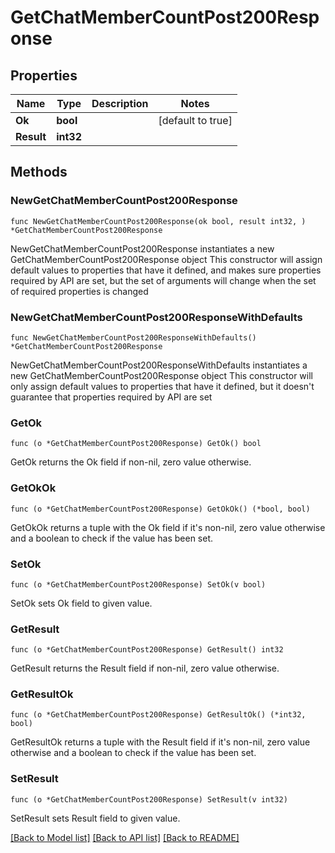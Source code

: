# GetChatMemberCountPost200Response

## Properties

Name | Type | Description | Notes
------------ | ------------- | ------------- | -------------
**Ok** | **bool** |  | [default to true]
**Result** | **int32** |  | 

## Methods

### NewGetChatMemberCountPost200Response

`func NewGetChatMemberCountPost200Response(ok bool, result int32, ) *GetChatMemberCountPost200Response`

NewGetChatMemberCountPost200Response instantiates a new GetChatMemberCountPost200Response object
This constructor will assign default values to properties that have it defined,
and makes sure properties required by API are set, but the set of arguments
will change when the set of required properties is changed

### NewGetChatMemberCountPost200ResponseWithDefaults

`func NewGetChatMemberCountPost200ResponseWithDefaults() *GetChatMemberCountPost200Response`

NewGetChatMemberCountPost200ResponseWithDefaults instantiates a new GetChatMemberCountPost200Response object
This constructor will only assign default values to properties that have it defined,
but it doesn't guarantee that properties required by API are set

### GetOk

`func (o *GetChatMemberCountPost200Response) GetOk() bool`

GetOk returns the Ok field if non-nil, zero value otherwise.

### GetOkOk

`func (o *GetChatMemberCountPost200Response) GetOkOk() (*bool, bool)`

GetOkOk returns a tuple with the Ok field if it's non-nil, zero value otherwise
and a boolean to check if the value has been set.

### SetOk

`func (o *GetChatMemberCountPost200Response) SetOk(v bool)`

SetOk sets Ok field to given value.


### GetResult

`func (o *GetChatMemberCountPost200Response) GetResult() int32`

GetResult returns the Result field if non-nil, zero value otherwise.

### GetResultOk

`func (o *GetChatMemberCountPost200Response) GetResultOk() (*int32, bool)`

GetResultOk returns a tuple with the Result field if it's non-nil, zero value otherwise
and a boolean to check if the value has been set.

### SetResult

`func (o *GetChatMemberCountPost200Response) SetResult(v int32)`

SetResult sets Result field to given value.



[[Back to Model list]](../README.md#documentation-for-models) [[Back to API list]](../README.md#documentation-for-api-endpoints) [[Back to README]](../README.md)


